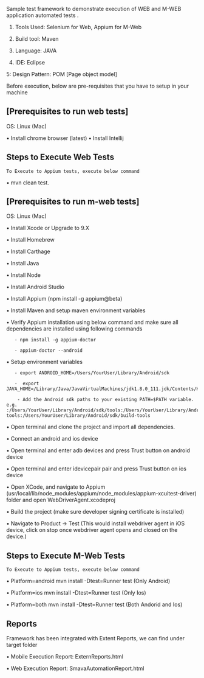 
Sample test framework to demonstrate execution of WEB and M-WEB application automated tests         .

1. Tools Used: Selenium for Web, Appium for M-Web

2. Build tool: Maven

3. Language: JAVA

4. IDE: Eclipse

5: Design Pattern: POM [Page object model]

Before execution, below are pre-requisites that you have to setup in your machine

## [Prerequisites to run web tests]

OS: Linux (Mac)

•  Install chrome browser (latest)
•  Install Intellij


## Steps to Execute Web Tests

	To Execute to Appium tests, execute below command

•	mvn clean test.


## [Prerequisites to run m-web tests]


OS: Linux (Mac)

•	Install Xcode or Upgrade to 9.X

•	Install Homebrew

•	Install Carthage

•	Install Java

•	Install Node

•	Install Android Studio

•	Install Appium (npm install -g appium@beta)

•	Install Maven and setup maven environment variables

•	Verify Appium installation using below command and make sure all dependencies are installed using following commands

	   - npm install -g appium-doctor

       - appium-doctor --android

•	Setup environment variables

       - export ANDROID_HOME=/Users/YourUser/Library/Android/sdk

       -  export JAVA_HOME=/Library/Java/JavaVirtualMachines/jdk1.8.0_111.jdk/Contents/Home

        - Add the Android sdk paths to your existing PATH=$PATH variable. e.g. :/Users/YourUser/Library/Android/sdk/tools:/Users/YourUser/Library/Android/sdk/platform-tools:/Users/YourUser/Library/Android/sdk/build-tools

•	Open terminal and clone the project and import all dependencies.

•	Connect an android and ios device

•	Open terminal and enter adb devices and press Trust button on android device

•	Open terminal and enter idevicepair pair and press Trust button on ios device

•	Open XCode, and navigate to Appium (usr/local/lib/node_modules/appium/node_modules/appium-xcuitest-driver) folder and open WebDriverAgent.xcodeproj

•	Build the project (make sure developer signing certificate is installed)

•	Navigate to Product -> Test	(This would install webdriver agent in iOS device, click on stop once webdriver agent opens and closed on the device.)


## Steps to Execute M-Web Tests

	To Execute to Appium tests, execute below command

•	Platform=android mvn install -Dtest=Runner test (Only Android)

•	Platform=ios mvn install -Dtest=Runner test (Only Ios)

•	Platform=both mvn install -Dtest=Runner test (Both Andorid and Ios)

## Reports

Framework has been integrated with Extent Reports, we can find under target folder

•  	Mobile Execution Report: ExternReports.html

•	Web Execution Report: SmavaAutomationReport.html


